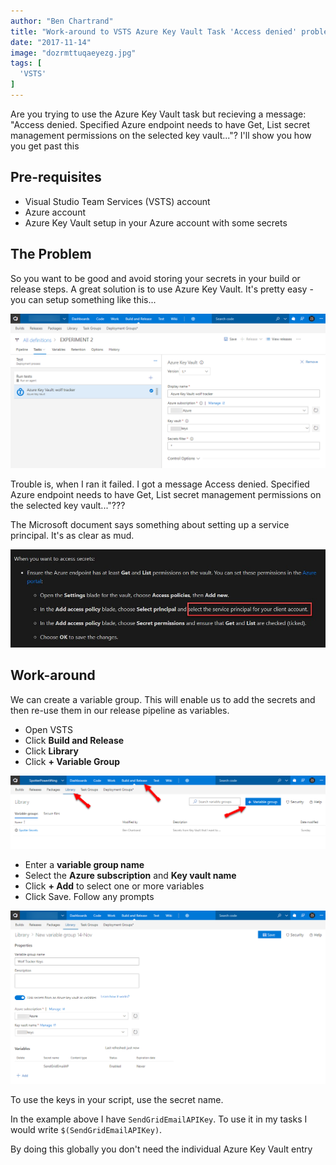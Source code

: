 ```yaml
---
author: "Ben Chartrand"
title: "Work-around to VSTS Azure Key Vault Task 'Access denied' problem"
date: "2017-11-14"
image: "dozrmttuqaeyezg.jpg"
tags: [
  'VSTS'
]
---
```


Are you trying to use the Azure Key Vault task but recieving a message: "Access denied. Specified Azure endpoint needs to have Get, List secret management permissions on the selected key vault..."? I'll show you how you get past this

## Pre-requisites

- Visual Studio Team Services (VSTS) account
- Azure account
- Azure Key Vault setup in your Azure account with some secrets

## The Problem

So you want to be good and avoid storing your secrets in your build or release steps. A great solution is to use Azure Key Vault. It's pretty easy - you can setup something like this...

[![KeyVault1](images/keyvault1.png)](https://liftcodeplay.files.wordpress.com/2017/11/keyvault1.png)

Trouble is, when I ran it failed. I got a message Access denied. Specified Azure endpoint needs to have Get, List secret management permissions on the selected key vault..."???

The Microsoft document says something about setting up a service principal. It's as clear as mud.

![DOZRMTTUQAEyeZG](images/dozrmttuqaeyezg.jpg)

## Work-around

We can create a variable group. This will enable us to add the secrets and then re-use them in our release pipeline as variables.

- Open VSTS
- Click **Build and Release**
- Click **Library**
- Click **\+ Variable Group**

[![2017-11-14_22-09-59.png](images/2017-11-14_22-09-59.png)](https://liftcodeplay.files.wordpress.com/2017/11/2017-11-14_22-09-59.png)

- Enter a **variable group name**
- Select the **Azure subscription** and **Key vault name**
- Click **\+ Add** to select one or more variables
- Click Save. Follow any prompts

[![2017-11-14_22-08-48.png](images/2017-11-14_22-08-48.png)](https://liftcodeplay.files.wordpress.com/2017/11/2017-11-14_22-08-48.png)

To use the keys in your script, use the secret name.

In the example above I have​ ​`SendGridEmailAPIKey`. To use it in my tasks I would write `$(SendGridEmailAPIKey)`.

By doing this globally you don't need the individual Azure Key Vault entry
